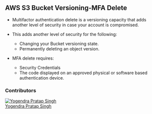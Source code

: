 ## AWS S3 Bucket Versioning-MFA Delete ##

- Multifactor authentication delete is a versioning capacity that adds another level of security in case your account is compromised.

- This adds another level of security for the following:
  - Changing your Bucket versioning state.
  - Permanently deleting an object version.
  
- MFA delete requires:
  - Security Credentials
  - The code displayed on an approved physical or software based authentication device.
  

### Contributors
[![Yogendra Pratap Singh][yogendra_avatar]][yogendra_homepage]<br/>[Yogendra Pratap Singh][yogendra_homepage] 

  [yogendra_homepage]: https://github.com/PratapSingh13
  [yogendra_avatar]: https://img.cloudposse.com/75x75/https://github.com/PratapSingh13.png
